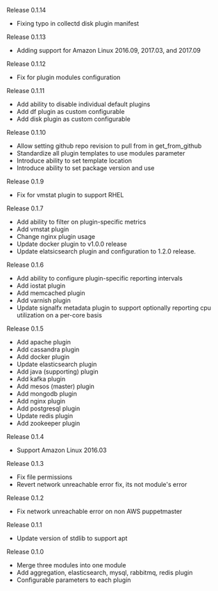 Release 0.1.14
  * Fixing typo in collectd disk plugin manifest

Release 0.1.13
  * Adding support for Amazon Linux 2016.09, 2017.03, and 2017.09

Release 0.1.12
  * Fix for plugin modules configuration

Release 0.1.11
  * Add ability to disable individual default plugins
  * Add df plugin as custom configurable
  * Add disk plugin as custom configurable

Release 0.1.10
  * Allow setting github repo revision to pull from in get_from_github
  * Standardize all plugin templates to use modules parameter
  * Introduce ability to set template location
  * Introduce ability to set package version and use

Release 0.1.9
  * Fix for vmstat plugin to support RHEL

Release 0.1.7
  * Add ability to filter on plugin-specific metrics
  * Add vmstat plugin
  * Change nginx plugin usage
  * Update docker plugin to v1.0.0 release
  * Update elatsicsearch plugin and configuration to 1.2.0 release.

Release 0.1.6
  * Add ability to configure plugin-specific reporting intervals
  * Add iostat plugin
  * Add memcached plugin
  * Add varnish plugin
  * Update signalfx metadata plugin to support optionally reporting cpu utilization on a per-core basis

Release 0.1.5
  * Add apache plugin
  * Add cassandra plugin
  * Add docker plugin
  * Update elasticsearch plugin
  * Add java (supporting) plugin
  * Add kafka plugin
  * Add mesos (master) plugin
  * Add mongodb plugin
  * Add nginx plugin
  * Add postgresql plugin
  * Update redis plugin
  * Add zookeeper plugin

Release 0.1.4
  * Support Amazon Linux 2016.03

Release 0.1.3
  * Fix file permissions
  * Revert network unreachable error fix, its not module's error

Release 0.1.2
  * Fix network unreachable error on non AWS puppetmaster

Release 0.1.1
  * Update version of stdlib to support apt

Release 0.1.0

  * Merge three modules into one module
  * Add aggregation, elasticsearch, mysql, rabbitmq, redis plugin
  * Configurable parameters to each plugin
